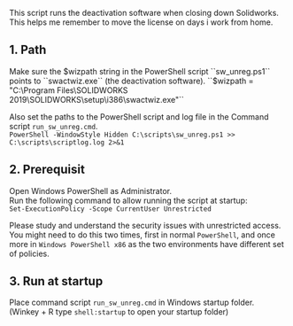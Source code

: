 This script runs the deactivation software when closing down Solidworks. This helps me remember to move the license on days i work from home.

## 1. Path  
Make sure the $wizpath string in the PowerShell script ``sw_unreg.ps1`` points to ``swactwiz.exe`` (the deactivation software).  
      ``$wizpath = "C:\Program Files\SOLIDWORKS 2019\SOLIDWORKS\setup\i386\swactwiz.exe"``
      
Also set the paths to the PowerShell script and log file in the Command script ``run_sw_unreg.cmd``.  
      ``PowerShell -WindowStyle Hidden C:\scripts\sw_unreg.ps1 >> C:\scripts\scriptlog.log 2>&1``

## 2. Prerequisit  
Open Windows PowerShell as Administrator.  
Run the following command to allow running the script at startup:  
``Set-ExecutionPolicy -Scope CurrentUser Unrestricted``
  
  Please study and understand the security issues with unrestricted access. You might need to do this two times, first in normal ``PowerShell``, and once more in ``Windows PowerShell x86`` as the two environments have different set of policies.
  
## 3. Run at startup  
Place command script ``run_sw_unreg.cmd`` in Windows startup folder.  
(Winkey + R type `shell:startup` to open your startup folder)
